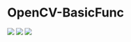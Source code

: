 # OpenCV-BasicFunc
![](https://img.shields.io/badge/python-v3.7.6-2EA44F.svg)  ![](https://img.shields.io/badge/OpenCV_for_Python-v4.4.0-297DDC.svg)  ![](https://img.shields.io/badge/pytorch-v10.2-EE4C2C.svg)
